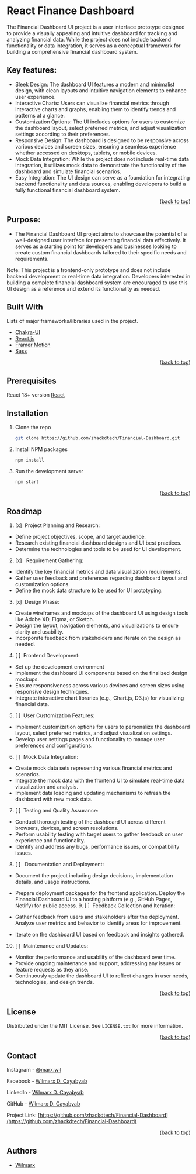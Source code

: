 # React Finance Dashboard

The Financial Dashboard UI project is a user interface prototype designed to provide a visually appealing and intuitive dashboard for tracking and analyzing financial data. While the project does not include backend functionality or data integration, it serves as a conceptual framework for building a comprehensive financial dashboard system.

## Key features:

- Sleek Design: The dashboard UI features a modern and minimalist design, with clean layouts and intuitive navigation elements to enhance user experience.
- Interactive Charts: Users can visualize financial metrics through interactive charts and graphs, enabling them to identify trends and patterns at a glance.
- Customization Options: The UI includes options for users to customize the dashboard layout, select preferred metrics, and adjust visualization settings according to their preferences.
- Responsive Design: The dashboard is designed to be responsive across various devices and screen sizes, ensuring a seamless experience whether accessed on desktops, tablets, or mobile devices.
- Mock Data Integration: While the project does not include real-time data integration, it utilizes mock data to demonstrate the functionality of the dashboard and simulate financial scenarios.
- Easy Integration: The UI design can serve as a foundation for integrating backend functionality and data sources, enabling developers to build a fully functional financial dashboard system.
<p align="right">(<a href="#readme-top">back to top</a>)</p>

## Purpose:

- The Financial Dashboard UI project aims to showcase the potential of a well-designed user interface for presenting financial data effectively. It serves as a starting point for developers and businesses looking to create custom financial dashboards tailored to their specific needs and requirements.

Note: This project is a frontend-only prototype and does not include backend development or real-time data integration. Developers interested in building a complete financial dashboard system are encouraged to use this UI design as a reference and extend its functionality as needed.

## Built With

Lists of major frameworks/libraries used in the project.

- [Chakra-UI](https://chakra-ui.com/)
- [React.js](https://react.dev/)
- [Framer Motion](https://www.framer.com/motion/)
- [Sass](https://sass-lang.com/)

<p align="right">(<a href="#readme-top">back to top</a>)</p>

## Prerequisites

React 18+ version [React](https://react.dev/)

## Installation

1. Clone the repo
   ```sh
   git clone https://github.com/zhackdtech/Financial-Dashboard.git
   ```
2. Install NPM packages
   ```sh
   npm install
   ```
3. Run the development server
   ```sh
   npm start
   ```
   <p align="right">(<a href="#readme-top">back to top</a>)</p>

## Roadmap

1. [x] &nbsp;Project Planning and Research:

- Define project objectives, scope, and target audience.
- Research existing financial dashboard designs and UI best practices.
- Determine the technologies and tools to be used for UI development.

2. [x] &nbsp; Requirement Gathering:

- Identify the key financial metrics and data visualization requirements.
- Gather user feedback and preferences regarding dashboard layout and customization options.
- Define the mock data structure to be used for UI prototyping.

3. [x] &nbsp;Design Phase:

- Create wireframes and mockups of the dashboard UI using design tools like Adobe XD, Figma, or Sketch.
- Design the layout, navigation elements, and visualizations to ensure clarity and usability.
- Incorporate feedback from stakeholders and iterate on the design as needed.

4. [ ] &nbsp;Frontend Development:

- Set up the development environment
- Implement the dashboard UI components based on the finalized design mockups.
- Ensure responsiveness across various devices and screen sizes using responsive design techniques.
- Integrate interactive chart libraries (e.g., Chart.js, D3.js) for visualizing financial data.

5. [ ] &nbsp;User Customization Features:

- Implement customization options for users to personalize the dashboard layout, select preferred metrics, and adjust visualization settings.
- Develop user settings pages and functionality to manage user preferences and configurations.

6. [ ] &nbsp;Mock Data Integration:

- Create mock data sets representing various financial metrics and scenarios.
- Integrate the mock data with the frontend UI to simulate real-time data visualization and analysis.
- Implement data loading and updating mechanisms to refresh the dashboard with new mock data.

7. [ ] &nbsp;Testing and Quality Assurance:

- Conduct thorough testing of the dashboard UI across different browsers, devices, and screen resolutions.
- Perform usability testing with target users to gather feedback on user experience and functionality.
- Identify and address any bugs, performance issues, or compatibility issues.

8. [ ] &nbsp; Documentation and Deployment:

- Document the project including design decisions, implementation details, and usage instructions.
- Prepare deployment packages for the frontend application.
Deploy the Financial Dashboard UI to a hosting platform (e.g., GitHub Pages, Netlify) for public access. 9. [ ] &nbsp;Feedback Collection and Iteration:

- Gather feedback from users and stakeholders after the deployment.
  Analyze user metrics and behavior to identify areas for improvement.
- Iterate on the dashboard UI based on feedback and insights gathered.

10. [ ] &nbsp;Maintenance and Updates:

- Monitor the performance and usability of the dashboard over time.
- Provide ongoing maintenance and support, addressing any issues or feature requests as they arise.
- Continuously update the dashboard UI to reflect changes in user needs, technologies, and design trends.

<p align="right">(<a href="#readme-top">back to top</a>)</p>

## License

Distributed under the MIT License. See `LICENSE.txt` for more information.

<p align="right">(<a href="#readme-top">back to top</a>)</p>

## Contact

Instagram - [@marx.wil](https://www.instagram.com/marx.wil/)

Facebook - [Wilmarx D. Cayabyab](https://www.facebook.com/profile.php?id=61550879160614)

LinkedIn - [Wilmarx D. Cayabyab](https://www.linkedin.com/in/wilmarx-cayabyab/)

GitHub - [Wilmarx D. Cayabyab](https://github.com/zhackdtech)

Project Link: [https://github.com/zhackdtech/Financial-Dashboard](https://github.com/zhackdtech/Financial-Dashboard)

<p align="right">(<a href="#readme-top">back to top</a>)</p>

## Authors

- [Wilmarx](https://github.com/zhackdtech/)
